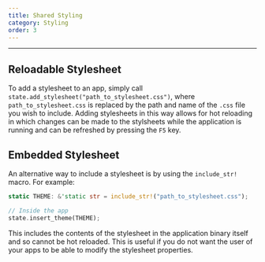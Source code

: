 ```yaml
---
title: Shared Styling
category: Styling
order: 3
---
```

---

## Reloadable Stylesheet
To add a stylesheet to an app, simply call `state.add_stylesheet("path_to_stylesheet.css")`, where `path_to_stylesheet.css` is replaced by the path and name of the `.css` file you wish to include. Adding stylesheets in this way allows for hot reloading in which changes can be made to the stylsheets while the application is running and can be refreshed by pressing the `F5` key.


## Embedded Stylesheet
An alternative way to include a stylesheet is by using the `include_str!` macro. For example:
```rs
static THEME: &'static str = include_str!("path_to_stylesheet.css");

// Inside the app
state.insert_theme(THEME);
```
This includes the contents of the stylesheet in the application binary itself and so cannot be hot reloaded. This is useful if you do not want the user of your apps to be able to modify the stylesheet properties.